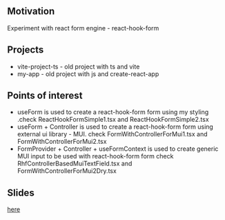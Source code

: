 <h2>Motivation</h2>
Experiment with react form engine - react-hook-form

<h2>Projects</h2>
<ul>
<li>vite-project-ts - old project with ts and vite</li>
<li>my-app - old project with js and create-react-app</li>
</ul>

<h2>Points of interest </h2>
<ul>
<li>useForm is used to create a react-hook-form form using my styling .check ReactHookFormSimple1.tsx and ReactHookFormSimple2.tsx</li>
<li>useForm + Controller is used to create a react-hook-form form using external ui library - MUI. check FormWithControllerForMui1.tsx and FormWithControllerForMui2.tsx</li>
<li>FormProvider + Controller + useFormContext is used to create generic MUI input to be used with react-hook-form form check RhfControllerBasedMuiTextField.tsx and FormWithControllerForMui2Dry.tsx</li>
</ul>

<h2>Slides</h2>
<a href = "https://docs.google.com/presentation/d/1GLSSNUtYLwGerqoUp8nsU2KD-v89aMbRq1p2vSOp4tc/edit?usp=sharing">here</a>
